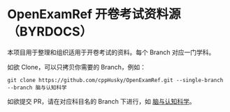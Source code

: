 # OpenExamRef 开卷考试资料源（BYRDOCS）

本项目用于整理和组织适用于开卷考试的资料。每个 Branch 对应一门学科。

如欲 Clone，可以只拷贝你需要的 Branch，例如：

```shell
git clone https://github.com/cppHusky/OpenExamRef.git --single-branch --branch 脑与认知科学
```

如欲提交 PR，请在对应科目名的 Branch 下进行，如 [脑与认知科学](https://github.com/cppHusky/OpenExamRef/tree/%E8%84%91%E4%B8%8E%E8%AE%A4%E7%9F%A5%E7%A7%91%E5%AD%A6)。
